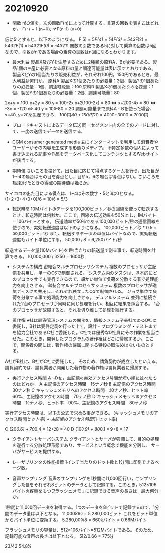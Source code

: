 # 20210920

- 関数
n!の値を，次の関数F(n)によって計算する。乗算の回数を表す式はどれか。
F(n) = 1 (n=0), n*F(n-1) (n>0)

仮に5!とすると、以下のようになる。
F(5) = 5*F(4)
= 5*4*F(3)
= 5*4*3*F(2)
= 5*4*3*2*F(1)
= 5*4*3*2*1*F(0)
= 5*4*3*2*1*1
関数の引数である5に対して乗算の回数は5回なので、引数がnである場合の乗算の回数はn回になるとわかります。

- 最大利益
製品X及びYを生産するために2種類の原料A，Bが必要である。製品1個の生産に必要となる原料の量と調達可能量は表に示すとおりである。製品XとYの1個当たりの販売利益が，それぞれ100円，150円であるとき，最大利益は何円か。
原料A
製品Xの1個あたりの必要量：2個、製品Yの1個あたりの必要量：1個、調達可能量：100
原料B
製品Xの1個あたりの必要量：1個、製品Yの1個あたりの必要量：2個、調達可能量：80

2x+y = 100, x+2y = 80
y = 100-2x
x+2(100-2x) = 80 <=> x+200-4x = 80 <=> -3x = -120 <=> 40
y = 100-80 = 20
調達可能量まで原料A・Bを使った場合、x=40, y=20を生産できる。
100円*40 + 150円*20 = 4000+3000 = 7000円

- ブロードキャストによるデータ伝送
同一セグメント内の全てのノードに対して、一度の送信でデータを送信する。

- CGM consumer generated media
主にインターネットを利用して消費者やユーザーがその内容を生成する形態のメディア。
不特定多数の個人によって書き込まれる記事や作品をデータベース化してコンテンツとするWebサイトが該当する。

- 期待値
さいころを投げて，出た目に応じて得点するゲームを行う。出た目が1～4の場合はその目を得点とし，目が5，6の場合は得点はない。さいころを1回投げたときの得点の期待値は幾らか。

サイコロの出た目による得点は、1~4はその数字・5と6は0となる。
(1+2+3+4+0+0)/6 = 10/6 = 5/3

- 転送時間
10Mバイトのデータを100,000ビット／秒の回線を使って転送するとき，転送時間は何秒か。ここで，回線の伝送効率を50%とし，1Mバイト＝106バイトとする。
伝送効率が50％である100,000ビット/秒の通信回線を使うので、実効転送速度は以下のようになる。
100,000ビット／秒 * 0.5 = 50,000ビット／秒
また、転送するデータの単位はバイトなので、実効転送速度もバイト単位にする。
50,000 / 8 = 6,250バイト/秒

転送するデータ量(10Mバイト)を1秒当たりの転送量で割る事で、転送時間を計算できる。
10,000,000 / 6250 = 1600秒

- システムの構成
密結合マルチプロセッサシステム
複数のプロセッサが主記憶を共用し、単一のOSで制御される。
システム内のタスクは、基本的にどのプロセッサでも実行できるので、細かい単位で負荷を分散する事で処理能力を向上させる。
疎結合マルチプロセッサシステム
複数のプロセッサが磁気ディスクを共用し、それぞれ独立したOSで制御される。
ジョブ単位で負荷を分散する事で処理能力を向上させる。
デュアルシステム
並列に接続された2台のプロセッサが同時に同じ処理を行い、相互に結果を照合する。
1台のプロセッサが故障すると、それを切り離して処理を続行する。

- 著作権
A社は顧客管理システムの開発を，情報システム子会社であるB社に委託し，B社は要件定義を行った上で，設計・プログラミング・テストまでを協力会社であるC社に委託した。C社では優秀なD社員にその作業を担当させた。このとき，開発したプログラムの著作権はどこに帰属するか。ここで，関係者の間には，著作権の帰属に関する特段の取決めはないものとする。

A社がB社に、B社がC社に委託した。
そのため、請負契約が成立したといえる。
請負契約では、請負業者が開発した著作物の著作権は請負業者に帰属する。

- 実行アクセス時間
A～Dを，主記憶の実効アクセス時間が短い順に並べたものはどれか。
A 主記憶のアクセス時間　15ナノ秒
B 主記憶のアクセス時間　30ナノ秒
C キャッシュメモリへのアクセス時間　20ナノ秒、ヒット率　60%、主記憶のアクセス時間　70ナノ秒
D キャッシュメモリへのアクセス時間　10ナノ秒、ヒット率　90%、主記憶のアクセス時間　80ナノ秒

実行アクセス時間は、以下の公式で求める事ができる。
(キャッシュメモリのアクセス時間*ヒット率) + 主記憶のアクセス時間*(1-ヒット率)

C
(20*0.6) + 70*0.4 = 12+28 = 40
D
(10*0.9) + 80*0.1 = 9+8 = 17

- クライアントサーバシステム
クライアントとサーバが強調して、目的の処理を遂行する分散処理形態であり、サービスという概念で機能を分割し、
サーバがサービスを提供する。

- レーザプリンタの性能指標
1インチ当たりのドット数と1分間に印刷できるページ数。

- 音声サンプリング
音声のサンプリングを1秒間に11,000回行い，サンプリングした値をそれぞれ8ビットのデータとして記録する。このとき，512×106バイトの容量をもつフラッシュメモリに記録できる音声の長さは，最大何分か。

1秒間に11,000回データを取得する。1つのデータを8ビットで記録するので、1分間のデータ量は以下となる。
11,000*8*60 = 5,280,000ビット
これをビット単位からバイト単位に変換する。
5,280,000/8 = 660kバイト = 0.66Mバイト

フラッシュメモリの容量は、512×106バイト=512Mバイトである。そのため、記録可能な音声の長さは以下となる。
512/0.66 = 775分

23/42 54.8%
